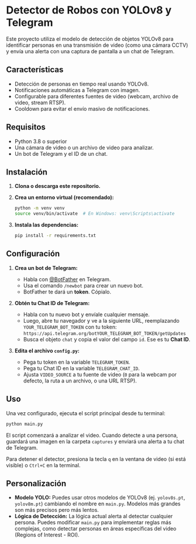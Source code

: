 # Detector de Robos con YOLOv8 y Telegram

Este proyecto utiliza el modelo de detección de objetos YOLOv8 para identificar personas en una transmisión de video (como una cámara CCTV) y envía una alerta con una captura de pantalla a un chat de Telegram.

## Características

- Detección de personas en tiempo real usando YOLOv8.
- Notificaciones automáticas a Telegram con imagen.
- Configurable para diferentes fuentes de video (webcam, archivo de video, stream RTSP).
- Cooldown para evitar el envío masivo de notificaciones.

## Requisitos

- Python 3.8 o superior
- Una cámara de video o un archivo de video para analizar.
- Un bot de Telegram y el ID de un chat.

## Instalación

1.  **Clona o descarga este repositorio.**

2.  **Crea un entorno virtual (recomendado):**
    ```bash
    python -m venv venv
    source venv/bin/activate  # En Windows: venv\Scripts\activate
    ```

3.  **Instala las dependencias:**
    ```bash
    pip install -r requirements.txt
    ```

## Configuración

1.  **Crea un bot de Telegram:**
    -   Habla con [@BotFather](https://t.me/BotFather) en Telegram.
    -   Usa el comando `/newbot` para crear un nuevo bot.
    -   BotFather te dará un **token**. Cópialo.

2.  **Obtén tu Chat ID de Telegram:**
    -   Habla con tu nuevo bot y envíale cualquier mensaje.
    -   Luego, abre tu navegador y ve a la siguiente URL, reemplazando `YOUR_TELEGRAM_BOT_TOKEN` con tu token:
        `https://api.telegram.org/botYOUR_TELEGRAM_BOT_TOKEN/getUpdates`
    -   Busca el objeto `chat` y copia el valor del campo `id`. Ese es tu **Chat ID**.

3.  **Edita el archivo `config.py`:**
    -   Pega tu token en la variable `TELEGRAM_TOKEN`.
    -   Pega tu Chat ID en la variable `TELEGRAM_CHAT_ID`.
    -   Ajusta `VIDEO_SOURCE` a tu fuente de video (`0` para la webcam por defecto, la ruta a un archivo, o una URL RTSP).

## Uso

Una vez configurado, ejecuta el script principal desde tu terminal:

```bash
python main.py
```

El script comenzará a analizar el video. Cuando detecte a una persona, guardará una imagen en la carpeta `captures` y enviará una alerta a tu chat de Telegram.

Para detener el detector, presiona la tecla `q` en la ventana de video (si está visible) o `Ctrl+C` en la terminal.

## Personalización

-   **Modelo YOLO:** Puedes usar otros modelos de YOLOv8 (ej. `yolov8s.pt`, `yolov8m.pt`) cambiando el nombre en `main.py`. Modelos más grandes son más precisos pero más lentos.
-   **Lógica de Detección:** La lógica actual alerta al detectar cualquier persona. Puedes modificar `main.py` para implementar reglas más complejas, como detectar personas en áreas específicas del video (Regions of Interest - ROI).
